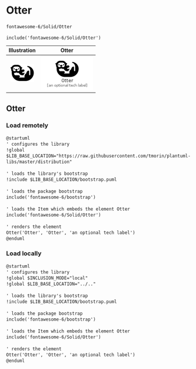 # Otter


```text
fontawesome-6/Solid/Otter
```

```text
include('fontawesome-6/Solid/Otter')
```



| Illustration | Otter |
| :---: | :---: |
| ![illustration for Illustration](../../fontawesome-6/Solid/Otter.png) | ![illustration for Otter](../../fontawesome-6/Solid/Otter.Local.png) |




## Otter

### Load remotely
```plantuml
@startuml
' configures the library
!global $LIB_BASE_LOCATION="https://raw.githubusercontent.com/tmorin/plantuml-libs/master/distribution"

' loads the library's bootstrap
!include $LIB_BASE_LOCATION/bootstrap.puml

' loads the package bootstrap
include('fontawesome-6/bootstrap')

' loads the Item which embeds the element Otter
include('fontawesome-6/Solid/Otter')

' renders the element
Otter('Otter', 'Otter', 'an optional tech label')
@enduml
```

### Load locally
```plantuml
@startuml
' configures the library
!global $INCLUSION_MODE="local"
!global $LIB_BASE_LOCATION="../.."

' loads the library's bootstrap
!include $LIB_BASE_LOCATION/bootstrap.puml

' loads the package bootstrap
include('fontawesome-6/bootstrap')

' loads the Item which embeds the element Otter
include('fontawesome-6/Solid/Otter')

' renders the element
Otter('Otter', 'Otter', 'an optional tech label')
@enduml
```


